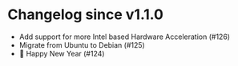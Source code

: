 # Changelog since v1.1.0
- Add support for more Intel based Hardware Acceleration (#126) 
- Migrate from Ubuntu to Debian (#125) 
- 🎉️ Happy New Year (#124) 

